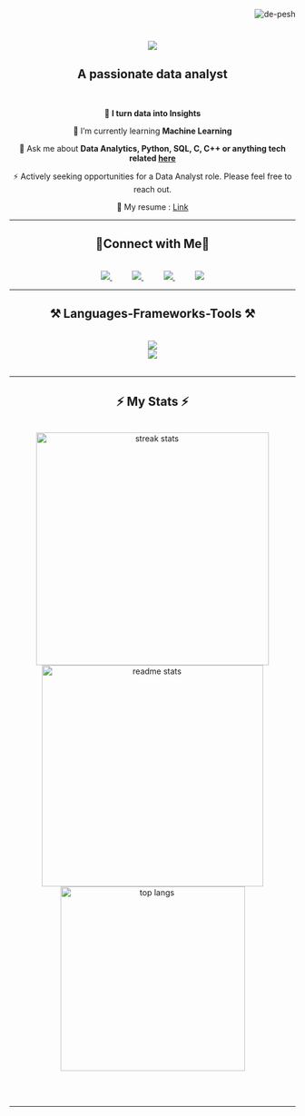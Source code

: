 <p align="right"> 
    <img src="https://komarev.com/ghpvc/?username=de-pesh&label=Profile%20views&color=0e75b6&style=plastic" alt="de-pesh" />
    <!-- 
            <a href="https://visitcount.itsvg.in">
              <img src="https://visitcount.itsvg.in/api?id=de-pesh&label=Profile%20Views&color=1&icon=0&pretty=true" style="visibility: hidden"/>
            </a> 
    --->
</p>

<h1 align="center">
    <img src="https://readme-typing-svg.herokuapp.com/?font=Righteous&size=35&center=true&vCenter=true&width=500&height=70&duration=3000&lines=Hi+There!+👋;+I'm+Deepesh!;" />
</h1>
 
<h2 align="center">A passionate data analyst</h2>
<br/>

<div align="center">
 
 🔭 **I turn data into Insights**
 
 🌱 I’m currently learning **Machine Learning**

💬 Ask me about **Data Analytics, Python, SQL, C, C++ or anything tech related [here](https://github.com/de-pesh/de-pesh/issues)**

⚡ Actively seeking opportunities for a Data Analyst role. Please feel free to reach out.

📃 My resume : [Link](https://drive.google.com/file/d/1rvDUUr0uKRr93C2TWJsjFYNazYJqkPKfzN7_nowcTCM/view?usp=sharing)

 </div>

</div>
 
<hr/>
 
<h2 align="center">🔗Connect with Me🔗</h2>
<br/>
<div align="center"> 
  <a href="mailto:deepesh1379@gmail.com">
    <img src="https://img.shields.io/badge/Gmail-333333?style=for-the-badge&logo=gmail&logoColor=red" /> 
  </a>
    &nbsp;&nbsp;&nbsp;&nbsp;&nbsp;&nbsp;&nbsp;&nbsp;
  <a href="https://linkedin.com/in/de-pesh" target="_blank">
    <img src="https://img.shields.io/badge/LinkedIn-0077B5?style=for-the-badge&logo=linkedin&logoColor=white" target="_blank" /> 
  </a>
    &nbsp;&nbsp;&nbsp;&nbsp;&nbsp;&nbsp;&nbsp;&nbsp;
  <a href="https://www.deepesh-bhandari.com.np" target="_blank">
     <img src="https://img.shields.io/badge/Portfolio-FF5722?style=for-the-badge&logo=todoist&logoColor=white" target="_blank" /> 
  </a>
    &nbsp;&nbsp;&nbsp;&nbsp;&nbsp;&nbsp;&nbsp;&nbsp;
    <a href="https://www.youtube.com/@de-pesh" target="_blank">
     <img src="https://img.shields.io/badge/Youtube-d90000?style=for-the-badge&logo=youtube&logoColor=white" target="_blank" /> 
  </a>
</div>

<hr/>
 
<h2 align="center">⚒️ Languages-Frameworks-Tools ⚒️</h2>
<br/>
<div align="center">
    <img src="https://skillicons.dev/icons?i=aws,arduino,bash,html,css,vscode,github,git,figma,linux" /><br>
    <img src="https://skillicons.dev/icons?i=javascript,python,c,cpp,java,mysql,flask,tensorflow,pytorch" /><br><br>
</div>
    
<hr/>

<h2 align="center">⚡ My Stats ⚡</h2>
<br>
<div align=center>
  <img width=410 src="https://github-readme-streak-stats-salesp07.vercel.app/?user=de-pesh&count_private=true&theme=react&border_radius=10" alt="streak stats"/>
  <img width=390 src="https://github-readme-stats-salesp07.vercel.app/api?username=de-pesh&count_private=true&show_icons=true&theme=react&rank_icon=github&border_radius=10" alt="readme stats" />
  <br/>
  <img width=325 align="center" src="https://github-readme-stats-salesp07.vercel.app/api/top-langs/?username=de-pesh&hide=HTML&langs_count=8&layout=compact&theme=react&border_radius=10&size_weight=0.5&count_weight=0.5&exclude_repo=github-readme-stats" alt="top langs" />
</div>

<br/><br/>

<hr/>

